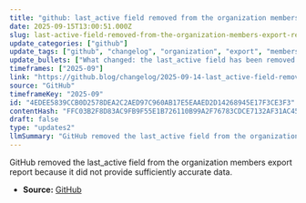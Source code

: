 ```yaml
---
title: "github: last_active field removed from the organization members export report"
date: 2025-09-15T13:00:51.000Z
slug: last-active-field-removed-from-the-organization-members-export-report
update_categories: ["github"]
update_tags: ["github", "changelog", "organization", "export", "members", "data-quality", "last_active", "2025-09-14"]
update_bullets: ["What changed: the last_active field has been removed from the organization user/members export report.", "Reason: the field was not providing the level of accuracy needed, so it was removed to improve data quality.", "Impact: any workflows, scripts, or analyses that relied on last_active in the export will no longer find that field present.", "Recommended action: update exports and automation that reference last_active and rely on other available fields or sources for activity information."]
timeframes: ["2025-09"]
link: "https://github.blog/changelog/2025-09-14-last_active-field-removed-from-the-organization-members-export-report"
source: "GitHub"
timeframeKey: "2025-09"
id: "4EDEE5839CCB0D2578DEA2C2AED97C960AB17E5EAAED2D14268945E17F3CE3F3"
contentHash: "FFC03B2F8D83AC9FB9F55E1B726110B99A2F76783CDCE7132AF31AC458CDB3D6"
draft: false
type: "updates2"
llmSummary: "GitHub removed the last_active field from the organization members export report because it did not provide sufficiently accurate data."
---
```


GitHub removed the last_active field from the organization members export report because it did not provide sufficiently accurate data.

- **Source:** [GitHub](https://github.blog/changelog/2025-09-14-last_active-field-removed-from-the-organization-members-export-report)
